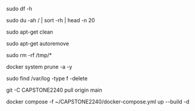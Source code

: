sudo df -h

sudo du -ah / | sort -rh | head -n 20

sudo apt-get clean

sudo apt-get autoremove

sudo rm -rf /tmp/*

docker system prune -a -y

sudo find /var/log -type f -delete

git -C CAPSTONE2240 pull origin main

docker compose -f ~/CAPSTONE2240/docker-compose.yml up --build -d